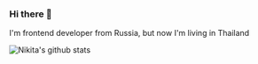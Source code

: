 ### Hi there 👋

I'm frontend developer from Russia, but now I'm living in Thailand

![Nikita's github stats](https://github-readme-stats.vercel.app/api?username=solnikita&count_private=true&show_icons=true&theme=radical)

<!--
**sol-nikita/sol-nikita** is a ✨ _special_ ✨ repository because its `README.md` (this file) appears on your GitHub profile.

Here are some ideas to get you started:

- 🔭 I’m currently working on ...
- 🌱 I’m currently learning ...
- 👯 I’m looking to collaborate on ...
- 🤔 I’m looking for help with ...
- 💬 Ask me about ...
- 📫 How to reach me: ...
- 😄 Pronouns: ...
- ⚡ Fun fact: ...
-->
